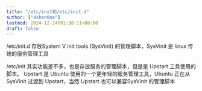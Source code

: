 ```yaml
---
title: "/etc/init和/etc/init.d"
author: ["4shen0ne"]
lastmod: 2024-12-14T01:38:11+08:00
draft: false
---
```


/etc/init.d 存放System V init tools (SysVinit) 的管理脚本，SysVinit 是 linux 传
统的服务管理工具

/etc/init 其实功能差不多，也是存放服务的管理脚本，但是是 Upstart 工具使用的脚本。
Upstart 是 Ubuntu 使用的一个更年轻的服务管理工具，Ubuntu 正在从 SysVinit 过渡到
Upstart，当然 Upstart 也可以兼容SysVinit 的管理脚本
